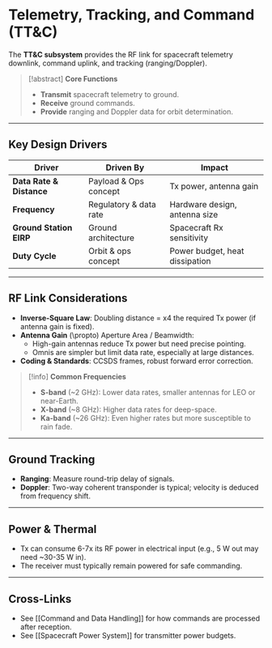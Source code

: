 # Telemetry, Tracking, and Command (TT&C)
The **TT&C subsystem** provides the RF link for spacecraft telemetry downlink, command uplink, and tracking (ranging/Doppler).

> [!abstract] **Core Functions**
> - **Transmit** spacecraft telemetry to ground.  
> - **Receive** ground commands.  
> - **Provide** ranging and Doppler data for orbit determination.  

---

## Key Design Drivers
| Driver                     | Driven By                   | Impact                        |
|----------------------------|-----------------------------|-------------------------------|
| **Data Rate & Distance**   | Payload & Ops concept       | Tx power, antenna gain        |
| **Frequency**              | Regulatory & data rate      | Hardware design, antenna size |
| **Ground Station EIRP**    | Ground architecture         | Spacecraft Rx sensitivity     |
| **Duty Cycle**             | Orbit & ops concept         | Power budget, heat dissipation|

---

## RF Link Considerations
- **Inverse-Square Law**: Doubling distance = x4 the required Tx power (if antenna gain is fixed).
- **Antenna Gain** \(\propto\) Aperture Area / Beamwidth:
  - High-gain antennas reduce Tx power but need precise pointing.
  - Omnis are simpler but limit data rate, especially at large distances.
- **Coding & Standards**: CCSDS frames, robust forward error correction.

> [!info] **Common Frequencies**
> - **S-band** (~2 GHz): Lower data rates, smaller antennas for LEO or near-Earth.  
> - **X-band** (~8 GHz): Higher data rates for deep-space.  
> - **Ka-band** (~26 GHz): Even higher rates but more susceptible to rain fade.

---

## Ground Tracking
- **Ranging**: Measure round-trip delay of signals.  
- **Doppler**: Two-way coherent transponder is typical; velocity is deduced from frequency shift.

---

## Power & Thermal
- Tx can consume 6-7x its RF power in electrical input (e.g., 5 W out may need ~30-35 W in).
- The receiver must typically remain powered for safe commanding.

---

## Cross-Links
- See [[Command and Data Handling]] for how commands are processed after reception.
- See [[Spacecraft Power System]] for transmitter power budgets.
